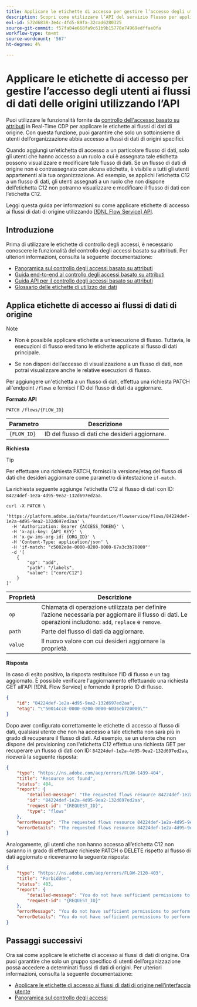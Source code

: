 ```yaml
---
title: Applicare le etichette di accesso per gestire l’accesso degli utenti ai flussi di dati delle origini utilizzando l’API
description: Scopri come utilizzare l’API del servizio Flusso per applicare le etichette di accesso e gestire l’accesso degli utenti ai flussi di dati delle origini.
exl-id: 572d6838-3e4c-4fd5-89fa-32cad6280325
source-git-commit: f57fa04e668fa9c61b9b15778e74969edffae0fa
workflow-type: tm+mt
source-wordcount: '567'
ht-degree: 4%

---
```


# Applicare le etichette di accesso per gestire l’accesso degli utenti ai flussi di dati delle origini utilizzando l’API

Puoi utilizzare le funzionalità fornite da [controllo dell&#39;accesso basato su attributi](../../../access-control/abac/overview.md) in Real-Time CDP per applicare le etichette ai flussi di dati di origine. Con questa funzione, puoi garantire che solo un sottoinsieme di utenti dell’organizzazione abbia accesso a flussi di dati di origini specifici.

Quando aggiungi un’etichetta di accesso a un particolare flusso di dati, solo gli utenti che hanno accesso a un ruolo a cui è assegnata tale etichetta possono visualizzare e modificare tale flusso di dati. Se un flusso di dati di origine non è contrassegnato con alcuna etichetta, è visibile a tutti gli utenti appartenenti alla tua organizzazione. Ad esempio, se applichi l’etichetta C12 a un flusso di dati, gli utenti assegnati a un ruolo che non dispone dell’etichetta C12 non potranno visualizzare e modificare il flusso di dati con l’etichetta C12.

Leggi questa guida per informazioni su come applicare etichette di accesso ai flussi di dati di origine utilizzando [[!DNL Flow Service] API](https://developer.adobe.com/experience-platform-apis/references/flow-service/).

## Introduzione

Prima di utilizzare le etichette di controllo degli accessi, è necessario conoscere le funzionalità del controllo degli accessi basato su attributi. Per ulteriori informazioni, consulta la seguente documentazione:

* [Panoramica sul controllo degli accessi basato su attributi](../../../access-control/abac/overview.md)
* [Guida end-to-end al controllo degli accessi basato su attributi](../../../access-control/abac/end-to-end-guide.md)
* [Guida API per il controllo degli accessi basato su attributi](../../../access-control/abac/api/overview.md)
* [Glossario delle etichette di utilizzo dei dati](../../../data-governance/labels/reference.md)

## Applica etichette di accesso ai flussi di dati di origine

>[!NOTE]
>
>* Non è possibile applicare etichette a un’esecuzione di flusso. Tuttavia, le esecuzioni di flusso ereditano le etichette applicate al flusso di dati principale.
>
>* Se non disponi dell’accesso di visualizzazione a un flusso di dati, non potrai visualizzare anche le relative esecuzioni di flusso.

Per aggiungere un&#39;etichetta a un flusso di dati, effettua una richiesta PATCH all&#39;endpoint `/flows` e fornisci l&#39;ID del flusso di dati da aggiornare.

**Formato API**

```http
PATCH /flows/{FLOW_ID}
```

| Parametro | Descrizione |
| --- | --- |
| `{FLOW_ID}` | ID del flusso di dati che desideri aggiornare. |

**Richiesta**

>[!TIP]
>
>Per effettuare una richiesta PATCH, fornisci la versione/etag del flusso di dati che desideri aggiornare come parametro di intestazione `if-match`.

La richiesta seguente aggiunge l&#39;etichetta C12 al flusso di dati con ID: `84224def-1e2a-4d95-9ea2-132d697ed2aa`.

```shell
curl -X PATCH \
  'https://platform.adobe.io/data/foundation/flowservice/flows/84224def-1e2a-4d95-9ea2-132d697ed2aa' \
  -H 'Authorization: Bearer {ACCESS_TOKEN}' \
  -H 'x-api-key: {API_KEY}' \
  -H 'x-gw-ims-org-id: {ORG_ID}' \
  -H 'Content-Type: application/json' \
  -H 'if-match: "c5002e0e-0000-0200-0000-67a3c3b70000"'
  -d '[
    {
        "op": "add",
        "path": "/labels",
        "value": ["core/C12"]
    }
]'
```

| Proprietà | Descrizione |
| --- | --- |
| `op` | Chiamata di operazione utilizzata per definire l’azione necessaria per aggiornare il flusso di dati. Le operazioni includono: `add`, `replace` e `remove`. |
| `path` | Parte del flusso di dati da aggiornare. |
| `value` | Il nuovo valore con cui desideri aggiornare la proprietà. |



**Risposta**

In caso di esito positivo, la risposta restituisce l’ID di flusso e un tag aggiornato. È possibile verificare l&#39;aggiornamento effettuando una richiesta GET all&#39;API [!DNL Flow Service] e fornendo il proprio ID di flusso.

```json
{
    "id": "84224def-1e2a-4d95-9ea2-132d697ed2aa",
    "etag": "\"50014cc8-0000-0200-0000-6036eb720000\""
}
```

Dopo aver configurato correttamente le etichette di accesso al flusso di dati, qualsiasi utente che non ha accesso a tale etichetta non sarà più in grado di recuperare il flusso di dati. Ad esempio, se un utente che non dispone del provisioning con l&#39;etichetta C12 effettua una richiesta GET per recuperare un flusso di dati con ID: `84224def-1e2a-4d95-9ea2-132d697ed2aa`, riceverà la seguente risposta:

```json
{
    "type": "https://ns.adobe.com/aep/errors/FLOW-1439-404",
    "title": "Resource not found",
    "status": 404,
    "report": {
        "detailed-message": "The requested flows resource 84224def-1e2a-4d95-9ea2-132d697ed2aa is not found. Verify the resource ID before trying again.",
        "id": "84224def-1e2a-4d95-9ea2-132d697ed2aa",
        "request-id": "{REQUEST_ID}",
        "type": "flows"
    },
    "errorMessage": "The requested flows resource 84224def-1e2a-4d95-9ea2-132d697ed2aa is not found. Verify the resource ID before trying again.",
    "errorDetails": "The requested flows resource 84224def-1e2a-4d95-9ea2-132d697ed2aa is not found. Verify the resource ID before trying again."
}
```

Analogamente, gli utenti che non hanno accesso all’etichetta C12 non saranno in grado di effettuare richieste PATCH o DELETE rispetto al flusso di dati aggiornato e riceveranno la seguente risposta:

```json
{
    "type": "https://ns.adobe.com/aep/errors/FLOW-2120-403",
    "title": "Forbidden",
    "status": 403,
    "report": {
        "detailed-message": "You do not have sufficient permissions to perform the operation. Please contact your administrator to resolve permissions and try again.",
        "request-id": "{REQUEST_ID}"
    },
    "errorMessage": "You do not have sufficient permissions to perform the operation. Please contact your administrator to resolve permissions and try again.",
    "errorDetails": "You do not have sufficient permissions to perform the operation. Please contact your administrator to resolve permissions and try again."
}
```

## Passaggi successivi

Ora sai come applicare le etichette di accesso ai flussi di dati di origine. Ora puoi garantire che solo un gruppo specifico di utenti dell’organizzazione possa accedere a determinati flussi di dati di origini. Per ulteriori informazioni, consulta la seguente documentazione:

* [Applicare le etichette di accesso ai flussi di dati di origine nell’interfaccia utente](../ui/labels.md)
* [Panoramica sul controllo degli accessi](../../../access-control/home.md)
